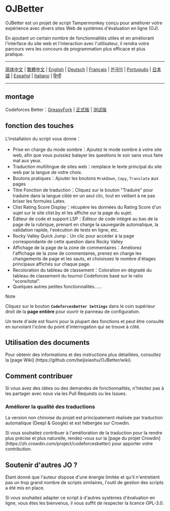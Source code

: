 # OJBetter

OJBetter est un projet de script Tampermonkey conçu pour améliorer votre expérience avec divers sites Web de systèmes d'évaluation en ligne (OJ).

En ajoutant un certain nombre de fonctionnalités utiles et en améliorant l'interface du site web et l'interaction avec l'utilisateur, il rendra votre parcours vers les concours de programmation plus efficace et plus pratique.

***

[简体中文](https://github.com/beijixiaohu/OJBetter/blob/main/README.md) | [繁體中文](https://github.com/beijixiaohu/OJBetter/blob/main/i18n/zh-Hant/README.md) | [English](https://github.com/beijixiaohu/OJBetter/blob/main/i18n/en/README.md) | [Deutsch](https://github.com/beijixiaohu/OJBetter/blob/main/i18n/de/README.md) | [Français](https://github.com/beijixiaohu/OJBetter/blob/main/i18n/fr/README.md) | [한국어](https://github.com/beijixiaohu/OJBetter/blob/main/i18n/ko/README.md) | [Português](https://github.com/beijixiaohu/OJBetter/blob/main/i18n/pt/README.md) | [日本語](https://github.com/beijixiaohu/OJBetter/blob/main/i18n/ja/README.md) | [Español](https://github.com/beijixiaohu/OJBetter/blob/main/i18n/es/README.md) | [Italiano](https://github.com/beijixiaohu/OJBetter/blob/main/i18n/it/README.md) | [हिन्दी](https://github.com/beijixiaohu/OJBetter/blob/main/i18n/hi/README.md)

***

## montage

Codeforces Better：[GreasyFork](https://greasyfork.org/zh-CN/scripts/465777-codeforces-better) | [正式版](https://github.com/beijixiaohu/OJBetter/blob/main/script/release/codeforces-better.user.js) | [测试版](https://github.com/beijixiaohu/OJBetter/blob/main/script/dev/codeforces-better.user.js)

## fonction des touches

L'installation du script vous donne：

- Prise en charge du mode sombre：Ajoutez le mode sombre à votre site web, afin que vous puissiez balayer les questions le soir sans vous faire mal aux yeux.
- Traduction multilingue de sites web：remplace le texte principal du site web par la langue de votre choix.
- Boutons pratiques：Ajouter les boutons `MrakDown`, `Copy`, `Translate` aux pages
- Titre Fonction de traduction：Cliquez sur le bouton "Traduire" pour traduire dans la langue cible en un seul clic, tout en veillant à ne pas briser les formules Latex.
- Clist Rating Score Display：récupère les données du Rating Score d'un sujet sur le site clist.by et les affiche sur la page du sujet.
- Éditeur de code et support LSP：Éditeur de code intégré au bas de la page de la rubrique, prenant en charge la sauvegarde automatique, la validation rapide, l'exécution de tests en ligne, etc.
- Rocky Valley Quick Jump：Un clic pour accéder à la page correspondante de cette question dans Rocky Valley
- Affichage de la page de la zone de commentaires：Améliorez l'affichage de la zone de commentaires, prenez en charge les changements de page et les sauts, et choisissez le nombre d'étages principaux affichés sur chaque page.
- Recoloration du tableau de classement：Coloration en dégradé du tableau de classement du tournoi Codeforces basé sur le ratio "score/total".
- Quelques autres petites fonctionnalités……

> [!NOTE]
>
> Cliquez sur le bouton **`CodeforcesBetter Settings`** dans le coin supérieur droit de la **page entière** pour ouvrir le panneau de configuration.
>
> Un texte d'aide est fourni pour la plupart des fonctions et peut être consulté en survolant l'icône du point d'interrogation qui se trouve à côté.

## Utilisation des documents

Pour obtenir des informations et des instructions plus détaillées, consultez la [page Wiki] (https\://github.com/beijixiaohu/OJBetter/wiki).

## Comment contribuer

Si vous avez des idées ou des demandes de fonctionnalités, n'hésitez pas à les partager avec nous via les Pull Requests ou les Issues.

### Améliorer la qualité des traductions

La version non chinoise du projet est principalement réalisée par traduction automatique (Deepl & Google) et est hébergée sur Crowdin.

Si vous souhaitez contribuer à l'amélioration de la traduction pour la rendre plus précise et plus naturelle, rendez-vous sur la [page du projet Crowdin] (https\://zh.crowdin.com/project/codeforcesbetter) pour apporter votre contribution.

## Soutenir d'autres JO ?

Étant donné que l'auteur dispose d'une énergie limitée et qu'il n'entretient pas un trop grand nombre de scripts similaires, l'outil de gestion des scripts a été mis en place.

Si vous souhaitez adapter ce script à d'autres systèmes d'évaluation en ligne, vous êtes les bienvenus, il vous suffit de respecter la licence GPL-3.0.
